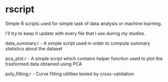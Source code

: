 # rscript
Simple R scripts used for simple task of data analysis or machine learning.

I'll try to keep it update with every file that I use during my studies.

data_summary.r - A simple script used in order to compute summary statistics about the dataset

pca_plot.r - A simple script which contains helper function used to plot the trasformed data obtained using PCA

poly_fitting.r - Curve fitting utilities tested by cross-validation 
